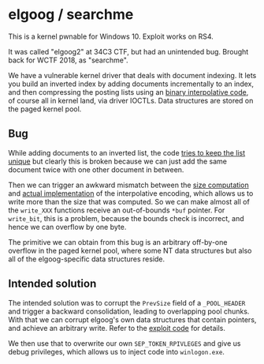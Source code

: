 # elgoog / searchme

This is a kernel pwnable for Windows 10. Exploit works on RS4.

It was called "elgoog2" at 34C3 CTF, but had an unintended bug. Brought back for WCTF 2018, as "searchme".

We have a vulnerable kernel driver that deals with document indexing. It lets
you build an inverted index by adding documents incrementally to an index, and
then compressing the posting lists using an [binary interpolative code][1],
of course all in kernel land, via driver IOCTLs. Data structures are stored on
the paged kernel pool.


## Bug

While adding documents to an inverted list, the code [tries to keep the list
unique][2] but clearly this is broken because we can just add the same document
twice with one other document in between.

Then we can trigger an awkward mismatch between the [size computation][3] and
[actual implementation][4] of the interpolative encoding, which allows us to
write more than the size that was computed. So we can make almost all of the
`write_XXX` functions receive an out-of-bounds `*buf` pointer. For `write_bit`,
this is a problem, because the bounds check is incorrect, and hence we can
overflow by one byte.

The primitive we can obtain from this bug is an arbitrary off-by-one overflow
in the paged kernel pool, where some NT data structures but also all of the
elgoog-specific data structures reside.


## Intended solution

The intended solution was to corrupt the `PrevSize` field of a `_POOL_HEADER` and
trigger a backward consolidation, leading to overlapping pool chunks. With that
we can corrupt elgoog's own data structures that contain pointers, and achieve
an arbitrary write. Refer to the [exploit code][5] for details.

We then use that to overwrite our own `SEP_TOKEN_RPIVLEGES` and give us debug
privileges, which allows us to inject code into `winlogon.exe`.


[1]: https://link.springer.com/article/10.1023/A:1013002601898
[2]: https://github.com/niklasb/elgoog/blob/master/searchme/index.c#L124
[3]: https://github.com/niklasb/elgoog/blob/master/searchme/index.c#L172
[4]: https://github.com/niklasb/elgoog/blob/master/searchme/index.c#L213
[5]: https://github.com/niklasb/elgoog/blob/master/searchme_pwn/pwn.cpp#L242
